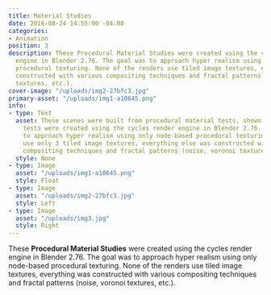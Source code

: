 ```yaml
---
title: Material Studies
date: 2016-08-24 14:55:00 -04:00
categories:
- Animation
position: 3
description: These Procedural Material Studies were created using the cycles render
  engine in Blender 2.76. The goal was to approach hyper realism using only node-based
  procedural texturing. None of the renders use tiled image textures, everything was
  constructed with various compositing techniques and fractal patterns (noise, voronoi
  textures, etc.).
cover-image: "/uploads/img2-27bfc3.jpg"
primary-asset: "/uploads/img1-a10645.png"
info:
- type: Text
  asset: These scenes were built from procedural material tests, shown below. The
    tests were created using the cycles render engine in Blender 2.76. The goal was
    to approach hyper realism using only node-based procedural texturing. The renders
    use only 3 tiled image textures, everything else was constructed with various
    compositing techniques and fractal patterns (noise, voronoi textures, etc.).
  style: None
- type: Image
  asset: "/uploads/img1-a10645.png"
  style: Float
- type: Image
  asset: "/uploads/img2-27bfc3.jpg"
  style: Left
- type: Image
  asset: "/uploads/img3.jpg"
  style: Right
---
```


These **Procedural Material Studies** were created using the cycles render engine in Blender 2.76. The goal was to approach hyper realism using only node-based procedural texturing. None of the renders use tiled image textures, everything was constructed with various compositing techniques and fractal patterns (noise, voronoi textures, etc.).